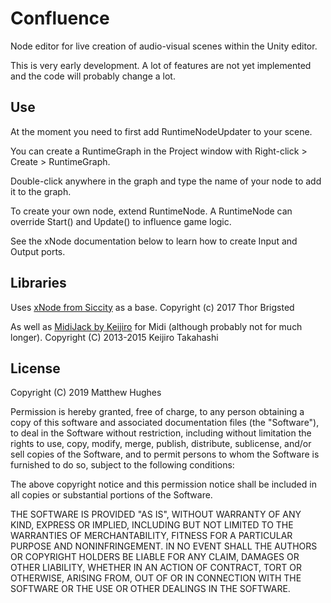 # Confluence
Node editor for live creation of audio-visual scenes within the Unity editor.

This is very early development.
A lot of features are not yet implemented and the code will probably change a lot.

## Use

At the moment you need to first add RuntimeNodeUpdater to your scene.

You can create a RuntimeGraph in the Project window with Right-click > Create > RuntimeGraph.

Double-click anywhere in the graph and type the name of your node to add it to the graph.

To create your own node, extend RuntimeNode.
A RuntimeNode can override Start() and Update() to influence game logic.

See the xNode documentation below to learn how to create Input and Output ports.


## Libraries

Uses [xNode from Siccity](https://github.com/Siccity/xNode) as a base.
Copyright (c) 2017 Thor Brigsted

As well as [MidiJack by Keijiro](https://github.com/keijiro/MidiJack) for Midi (although probably not for much longer).
Copyright (C) 2013-2015 Keijiro Takahashi

## License

Copyright (C) 2019 Matthew Hughes

Permission is hereby granted, free of charge, to any person obtaining a copy of this software and associated documentation files (the "Software"), to deal in the Software without restriction, including without limitation the rights to use, copy, modify, merge, publish, distribute, sublicense, and/or sell copies of the Software, and to permit persons to whom the Software is furnished to do so, subject to the following conditions:

The above copyright notice and this permission notice shall be included in all copies or substantial portions of the Software.

THE SOFTWARE IS PROVIDED "AS IS", WITHOUT WARRANTY OF ANY KIND, EXPRESS OR IMPLIED, INCLUDING BUT NOT LIMITED TO THE WARRANTIES OF MERCHANTABILITY, FITNESS FOR A PARTICULAR PURPOSE AND NONINFRINGEMENT. IN NO EVENT SHALL THE AUTHORS OR COPYRIGHT HOLDERS BE LIABLE FOR ANY CLAIM, DAMAGES OR OTHER LIABILITY, WHETHER IN AN ACTION OF CONTRACT, TORT OR OTHERWISE, ARISING FROM, OUT OF OR IN CONNECTION WITH THE SOFTWARE OR THE USE OR OTHER DEALINGS IN THE SOFTWARE.
